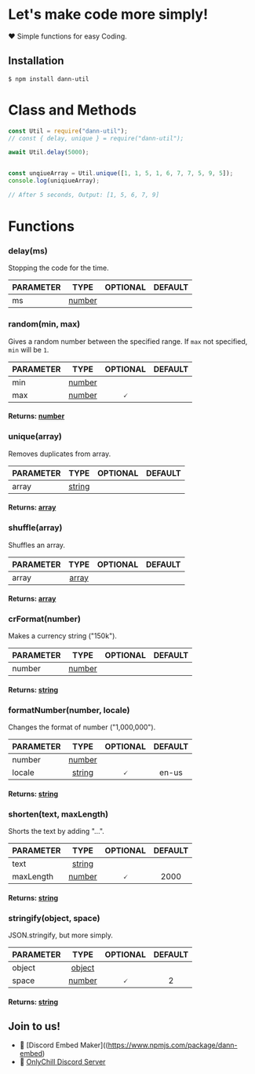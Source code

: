 # Let's make code more simply!

❤ Simple functions for easy Coding.

## Installation
`$ npm install dann-util`

# Class and Methods

```JavaScript
const Util = require("dann-util");
// const { delay, unique } = require("dann-util");

await Util.delay(5000);


const unqiueArray = Util.unique([1, 1, 5, 1, 6, 7, 7, 5, 9, 5]);
console.log(uniqiueArray);

// After 5 seconds, Output: [1, 5, 6, 7, 9]
```

# Functions

### delay(ms)
Stopping the code for the time.

| PARAMETER  | TYPE | OPTIONAL | DEFAULT
| ------------- |:-------------:|:------:|:----:|
| ms     | [number](https://developer.mozilla.org/en-US/docs/Web/JavaScript/Reference/Global_Objects/Number)  | | | 

### random(min, max)
Gives a random number between the specified range.
If `max` not specified, `min` will be `1`.

| PARAMETER  | TYPE | OPTIONAL| DEFAULT
| ------------- |:-------------:|:-----:|:----:
| min      | [number](https://developer.mozilla.org/en-US/docs/Web/JavaScript/Reference/Global_Objects/Number)     |  | |
| max      | [number](https://developer.mozilla.org/en-US/docs/Web/JavaScript/Reference/Global_Objects/Number)     | 🗸  | |
#### Returns: [number](https://developer.mozilla.org/en-US/docs/Web/JavaScript/Reference/Global_Objects/Number)

### unique(array)
Removes duplicates from array.

| PARAMETER  | TYPE | OPTIONAL | DEFAULT
| ------------- |:-------------:|:-----------:|:---:|
| array      | [string](https://developer.mozilla.org/en-US/docs/Web/JavaScript/Reference/Global_Objects/Array)     |  | |
#### Returns: [array](https://developer.mozilla.org/en-US/docs/Web/JavaScript/Reference/Global_Objects/Array)

### shuffle(array)
Shuffles an array.

| PARAMETER  | TYPE | OPTIONAL | DEFAULT
| ------------- |:-------------:|:------:|:----:
| array      | [array](https://developer.mozilla.org/en-US/docs/Web/JavaScript/Reference/Global_Objects/Array)     |  |
#### Returns: [array](https://developer.mozilla.org/en-US/docs/Web/JavaScript/Reference/Global_Objects/Array)

### crFormat(number)
Makes a currency string ("150k").

| PARAMETER  | TYPE | OPTIONAL |DEFAULT
| ------------- |:-------------:|:---------:|:----:
| number      | [number](https://developer.mozilla.org/en-US/docs/Web/JavaScript/Reference/Global_Objects/Number)     |  | 
#### Returns: [string](https://developer.mozilla.org/en-US/docs/Web/JavaScript/Reference/Global_Objects/String)

### formatNumber(number, locale)
Changes the format of number ("1,000,000").

| PARAMETER  | TYPE | OPTIONAL |DEFAULT
| ------------- |:-------------:|:---------:|:----:
| number      | [number](https://developer.mozilla.org/en-US/docs/Web/JavaScript/Reference/Global_Objects/Number)     |  | 
| locale      | [string](https://developer.mozilla.org/en-US/docs/Web/JavaScript/Reference/Global_Objects/String)     | 🗸 | en-us
#### Returns: [string](https://developer.mozilla.org/en-US/docs/Web/JavaScript/Reference/Global_Objects/String)

### shorten(text, maxLength)
Shorts the text by adding "...".

| PARAMETER  | TYPE | OPTIONAL |DEFAULT
| ------------- |:-------------:|:---------:|:----:
| text      | [string](https://developer.mozilla.org/en-US/docs/Web/JavaScript/Reference/Global_Objects/String)     |  | 
| maxLength      | [number](https://developer.mozilla.org/en-US/docs/Web/JavaScript/Reference/Global_Objects/Number)     | 🗸 | 2000
#### Returns: [string](https://developer.mozilla.org/en-US/docs/Web/JavaScript/Reference/Global_Objects/String)

### stringify(object, space)
JSON.stringify, but more simply.

| PARAMETER  | TYPE | OPTIONAL |DEFAULT
| ------------- |:-------------:|:---------:|:----:
| object      | [object](https://developer.mozilla.org/en-US/docs/Web/JavaScript/Reference/Global_Objects/Object)     |  | 
| space      | [number](https://developer.mozilla.org/en-US/docs/Web/JavaScript/Reference/Global_Objects/Number)     | 🗸 | 2
#### Returns: [string](https://developer.mozilla.org/en-US/docs/Web/JavaScript/Reference/Global_Objects/String)


## Join to us!

* 💚 [Discord Embed Maker]((https://www.npmjs.com/package/dann-embed)
* 💜 [OnlyChill Discord Server](https://discord.gg/2kAxJW4rzK)